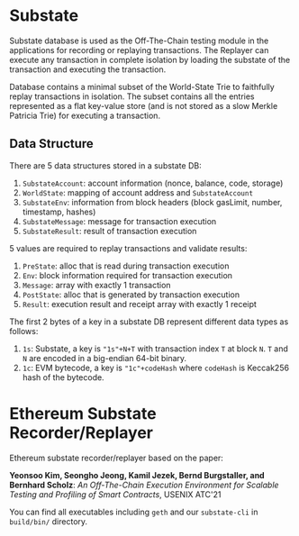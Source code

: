 # Substate 
Substate database is used as the Off-The-Chain testing module in the applications for recording or replaying transactions. The Replayer can execute any transaction in complete isolation by loading the substate of the transaction and executing the transaction.

Database contains a minimal subset of the World-State Trie to faithfully replay transactions in isolation. The subset contains all the entries represented as a flat key-value store (and is not stored as a slow Merkle Patricia Trie) for executing a transaction.

## Data Structure

There are 5 data structures stored in a substate DB:
1. `SubstateAccount`: account information (nonce, balance, code, storage)
2. `WorldState`: mapping of account address and `SubstateAccount`
3. `SubstateEnv`: information from block headers (block gasLimit, number, timestamp, hashes)
4. `SubstateMessage`: message for transaction execution
5. `SubstateResult`: result of transaction execution

5 values are required to replay transactions and validate results:
1. `PreState`: alloc that is read during transaction execution
2. `Env`: block information required for transaction execution
3. `Message`: array with exactly 1 transaction
4. `PostState`: alloc that is generated by transaction execution
5. `Result`: execution result and receipt array with exactly 1 receipt

The first 2 bytes of a key in a substate DB represent different data types as follows:
1. `1s`: Substate, a key is `"1s"+N+T` with transaction index `T` at block `N`.
`T` and `N` are encoded in a big-endian 64-bit binary.
2. `1c`: EVM bytecode, a key is `"1c"+codeHash` where `codeHash` is Keccak256 hash of the bytecode.

# Ethereum Substate Recorder/Replayer
Ethereum substate recorder/replayer based on the paper:

**Yeonsoo Kim, Seongho Jeong, Kamil Jezek, Bernd Burgstaller, and Bernhard Scholz**: _An Off-The-Chain Execution Environment for Scalable Testing and Profiling of Smart Contracts_,  USENIX ATC'21

You can find all executables including `geth` and our `substate-cli` in `build/bin/` directory.